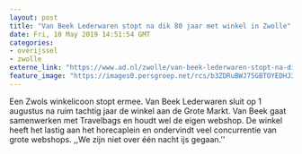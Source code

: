 ```yaml
---
layout: post
title: "Van Beek Lederwaren stopt na dik 80 jaar met winkel in Zwolle"
date: Fri, 10 May 2019 14:51:54 GMT
categories: 
- overijssel 
- zwolle 
externe_link: "https://www.ad.nl/zwolle/van-beek-lederwaren-stopt-na-dik-80-jaar-met-winkel-in-zwolle~ac4c94cb/"
feature_image: "https://images0.persgroep.net/rcs/b3ZDRuBWJ75GBTOYEDHJ3LTImpU/diocontent/147852334/_fitwidth/400/?appId=21791a8992982cd8da851550a453bd7f&quality=0.7"
---
```


Een Zwols winkelicoon stopt ermee. Van Beek Lederwaren sluit op 1 augustus na ruim tachtig jaar de winkel aan de Grote Markt. Van Beek gaat samenwerken met Travelbags en houdt wel de eigen webshop. De winkel heeft het lastig aan het horecaplein en ondervindt veel concurrentie van grote webshops. ,,We zijn niet over één nacht ijs gegaan.’’
